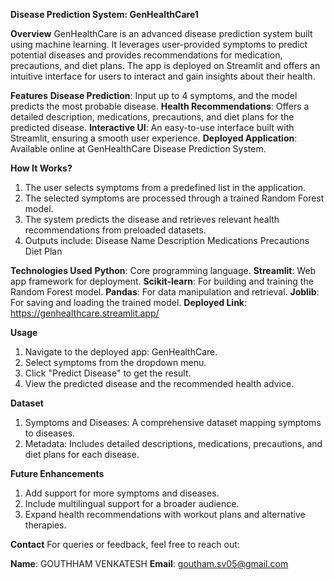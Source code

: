 **Disease Prediction System: GenHealthCare1**

**Overview**
GenHealthCare is an advanced disease prediction system built using machine learning. It leverages user-provided symptoms to predict potential diseases and provides recommendations for medication, precautions, and diet plans. The app is deployed on Streamlit and offers an intuitive interface for users to interact and gain insights about their health.

**Features**
**Disease Prediction**: Input up to 4 symptoms, and the model predicts the most probable disease.
**Health Recommendations**: Offers a detailed description, medications, precautions, and diet plans for the predicted disease.
**Interactive UI**: An easy-to-use interface built with Streamlit, ensuring a smooth user experience.
**Deployed Application**: Available online at GenHealthCare Disease Prediction System.

**How It Works?**
1. The user selects symptoms from a predefined list in the application.
2. The selected symptoms are processed through a trained Random Forest model.
3. The system predicts the disease and retrieves relevant health recommendations from preloaded datasets.
4. Outputs include:
      Disease Name
      Description
      Medications
      Precautions
      Diet Plan
   
**Technologies Used**
**Python**: Core programming language.
**Streamlit**: Web app framework for deployment.
**Scikit-learn**: For building and training the Random Forest model.
**Pandas**: For data manipulation and retrieval.
**Joblib**: For saving and loading the trained model.
**Deployed Link**: https://genhealthcare.streamlit.app/

**Usage**
1. Navigate to the deployed app: GenHealthCare.
2. Select symptoms from the dropdown menu.
3. Click "Predict Disease" to get the result.
4. View the predicted disease and the recommended health advice.

**Dataset**
1. Symptoms and Diseases: A comprehensive dataset mapping symptoms to diseases.
2. Metadata: Includes detailed descriptions, medications, precautions, and diet plans for each disease.

**Future Enhancements**
1. Add support for more symptoms and diseases.
2. Include multilingual support for a broader audience.
3. Expand health recommendations with workout plans and alternative therapies.

**Contact**
For queries or feedback, feel free to reach out:

**Name**: GOUTHHAM VENKATESH
**Email**: goutham.sv05@gmail.com
